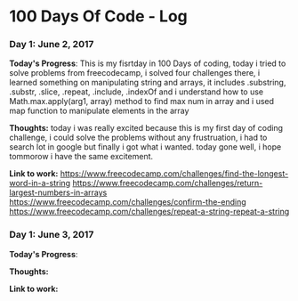 # 100 Days Of Code - Log

### Day 1: June 2, 2017


**Today's Progress**: This is my fisrtday in 100 Days of coding, today i tried to solve problems from freecodecamp, i solved four challenges there, i learned something on manipulating string and arrays, it includes .substring, .substr, .slice, .repeat, .include, .indexOf and i understand how to use Math.max.apply(arg1, array) method to find max num in array and i used map function to manipulate elements in the array

**Thoughts:** today i was really excited because this is my first day of coding challenge, i could solve the problems without any frustruation, i had to search lot in google but finally i got what i wanted. today gone well, i hope tommorow i have the same excitement.

**Link to work:** https://www.freecodecamp.com/challenges/find-the-longest-word-in-a-string
https://www.freecodecamp.com/challenges/return-largest-numbers-in-arrays
https://www.freecodecamp.com/challenges/confirm-the-ending
https://www.freecodecamp.com/challenges/repeat-a-string-repeat-a-string


### Day 1: June 3, 2017


**Today's Progress**: 

**Thoughts:** 

**Link to work:** 
